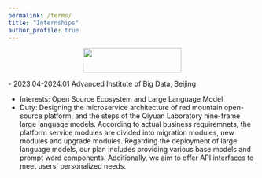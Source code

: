 ```yaml
---
permalink: /terms/
title: "Internships"
author_profile: true
---
```



<p align="center">
  <img src="https://BUPTZhr.github.io/images/AIBD.png" style="height: 50px; width:200px">
</p>                  
- 2023.04-2024.01 Advanced Institute of Big Data, Beijing         
          
  - Interests: Open Source Ecosystem and Large Language Model
  - Duty: Designing the microservice architecture of red mountain open-source platform, and the steps of the Qiyuan Laboratory   nine-frame large language models. According to actual business requiremnets, the platform service modules are divided into migration modules, new modules and upgrade modules. Regarding the deployment of large language models, our plan includes providing various base models and prompt word components. Additionally, we aim to offer API interfaces to meet users' personalized needs. 
  

